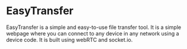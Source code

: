 # EasyTransfer

EasyTransfer is a simple and easy-to-use file transfer tool. It is a simple webpage where you can connect to any device in any network using a device code. It is built using webRTC and socket.io.
